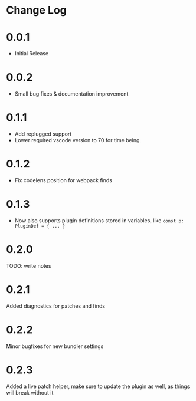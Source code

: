 # Change Log

# 0.0.1

- Initial Release

# 0.0.2

- Small bug fixes & documentation improvement

# 0.1.1

- Add replugged support
- Lower required vscode version to 70 for time being

# 0.1.2

- Fix codelens position for webpack finds

# 0.1.3

- Now also supports plugin definitions stored in variables, like `const p: PluginDef = { ... }`

# 0.2.0

TODO: write notes

# 0.2.1

Added diagnostics for patches and finds

# 0.2.2

Minor bugfixes for new bundler settings

# 0.2.3

Added a live patch helper, make sure to update the plugin as well, as things will break without it